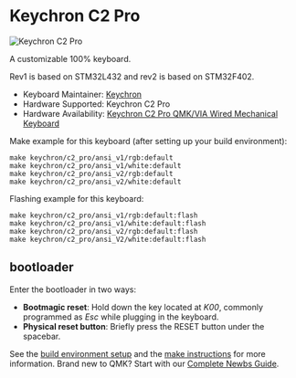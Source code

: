 # Keychron C2 Pro

![Keychron C2 Pro](https://i.imgur.com/BQE1tFO.jpg)

A customizable 100% keyboard.

Rev1 is based on STM32L432 and rev2 is based on STM32F402.

* Keyboard Maintainer: [Keychron](https://github.com/keychron)
* Hardware Supported: Keychron C2 Pro
* Hardware Availability: [Keychron C2 Pro QMK/VIA Wired Mechanical Keyboard](https://www.keychron.com/products/keychron-c2-pro-qmk-via-wired-mechanical-keyboard)

Make example for this keyboard (after setting up your build environment):

    make keychron/c2_pro/ansi_v1/rgb:default
    make keychron/c2_pro/ansi_v1/white:default
    make keychron/c2_pro/ansi_v2/rgb:default
    make keychron/c2_pro/ansi_v2/white:default

Flashing example for this keyboard:

    make keychron/c2_pro/ansi_v1/rgb:default:flash
    make keychron/c2_pro/ansi_v1/white:default:flash
    make keychron/c2_pro/ansi_v2/rgb:default:flash
    make keychron/c2_pro/ansi_V2/white:default:flash

## bootloader

Enter the bootloader in two ways:

* **Bootmagic reset**: Hold down the key located at *K00*, commonly programmed as *Esc* while plugging in the keyboard.
* **Physical reset button**: Briefly press the RESET button under the spacebar.

See the [build environment setup](https://docs.qmk.fm/#/getting_started_build_tools) and the [make instructions](https://docs.qmk.fm/#/getting_started_make_guide) for more information. Brand new to QMK? Start with our [Complete Newbs Guide](https://docs.qmk.fm/#/newbs).
